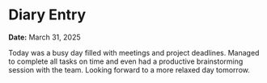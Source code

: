# Diary Entry

**Date:** March 31, 2025

Today was a busy day filled with meetings and project deadlines. Managed to complete all tasks on time and even had a productive brainstorming session with the team. Looking forward to a more relaxed day tomorrow.